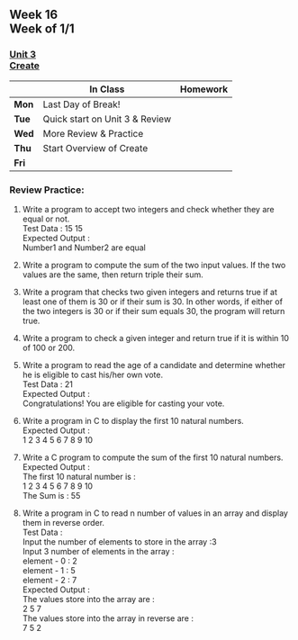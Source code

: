 ## Week 16 <br>Week of 1/1

### [Unit 3](/apcsp/curriculum/3)<br>[Create](/apcsp/curriculum/pt/create)

  |       |In Class               |Homework   |
  |-------|---------              |---------  |
  |**Mon**|Last Day of Break! | |
  |**Tue**|Quick start on Unit 3 & Review | |
  |**Wed**|More Review & Practice | |
  |**Thu**|Start Overview of Create | |
  |**Fri**| | |

<!-- <img src="https://slideplayer.com/16079147/88/images/slide_1.jpg" alt="Pointer Fun with Binky" height="400"> -->

### Review Practice:

1. Write a program to accept two integers and check whether they are equal or not.  
Test Data : 15 15  
Expected Output :  
Number1 and Number2 are equal

1. Write a program to compute the sum of the two input values. If the two values are the same, then return triple their sum.
3. Write a program that checks two given integers and returns true if at least one of them is 30 or if their sum is 30. In other words, if either of the two integers is 30 or if their sum equals 30, the program will return true.
4. Write a program to check a given integer and return true if it is within 10 of 100 or 200.
5. Write a program to read the age of a candidate and determine whether he is eligible to cast his/her own vote.  
Test Data : 21  
Expected Output :  
Congratulations! You are eligible for casting your vote.  
1. Write a program in C to display the first 10 natural numbers.  
Expected Output :  
1 2 3 4 5 6 7 8 9 10
2. Write a C program to compute the sum of the first 10 natural numbers.  
Expected Output :  
The first 10 natural number is :  
1 2 3 4 5 6 7 8 9 10  
The Sum is : 55
2. Write a program in C to read n number of values in an array and display them in reverse order.  
Test Data :  
Input the number of elements to store in the array :3  
Input 3 number of elements in the array :  
element - 0 : 2  
element - 1 : 5  
element - 2 : 7  
Expected Output :  
The values store into the array are :  
2 5 7  
The values store into the array in reverse are :  
7 5 2  

<meta http-equiv="refresh" content="300"/>